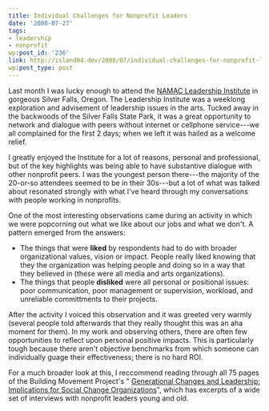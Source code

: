 ```yaml
---
title: Individual Challenges for Nonprofit Leaders
date: '2008-07-27'
tags:
- leadership
- nonprofit
wp:post_id: '236'
link: http://island94.dev/2008/07/individual-challenges-for-nonprofit-leaders/
wp:post_type: post
---
```


Last month I was lucky enough to attend the [NAMAC Leadership Institute](http://www.namac.org/article.cfm?id=1&aid=1348&monly=0) in gorgeous Silver Falls, Oregon. The Leadership Institute was a weeklong exploration and advisement of leadership issues in the arts. Tucked away in the backwoods of the Silver Falls State Park, it was a great opportunity to network and dialogue with peers without internet or cellphone service---we all complained for the first 2 days; when we left it was hailed as a welcome relief.

I greatly enjoyed the Institute for a lot of reasons, personal and professional, but of the key highlights was being able to have substantive dialogue with other nonprofit peers. I was the youngest person there---the majority of the 20-or-so attendees seemed to be in their 30s---but a lot of what was talked about resonated strongly with what I've heard through my conversations with people working in nonprofits.

One of the most interesting observations came during an activity in which we were popcorning out what we like about our jobs and what we don't. A pattern emerged from the answers:

- The things that were **liked** by respondents had to do with broader organizational values, vision or impact. People really liked knowing that they the organization was helping people and doing so in a way that they believed in (these were all media and arts organizations).
- The things that people **disliked** were all personal or positional issues: poor communication, poor management or supervision, workload, and unreliable committments to their projects.

After the activity I voiced this observation and it was greeted very warmly (several people told afterwards that they really thought this was an aha moment for them). In my work and observing others, there are often few opportunities to reflect upon personal positive impacts. This is particularly tough because there aren't objective benchmarks from which someone can individually guage their effectiveness; there is no hard ROI.

For a much broader look at this, I reccommend reading through all 75 pages of the Building Movement Project's " [Generational Changes and Leadership: Implications for Social Change Organizations](http://www.buildingmovement.org/artman/publish/cat_index_26.shtml#52)", which has excerpts of a wide set of interviews with nonprofit leaders young and old.